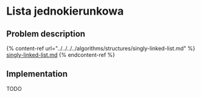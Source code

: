 # Lista jednokierunkowa

## Problem description

{% content-ref url="../../../../algorithms/structures/singly-linked-list.md" %}
[singly-linked-list.md](../../../../algorithms/structures/singly-linked-list.md)
{% endcontent-ref %}

## Implementation

TODO
